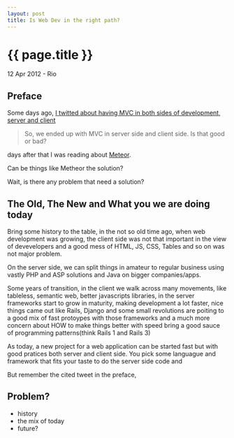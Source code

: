 ```yaml
---
layout: post
title: Is Web Dev in the right path?
---
```


{{ page.title }}
================

<p class="meta">12 Apr 2012 -  Rio</p>

Preface
-------

Some days ago, [I twitted about having MVC in both sides of development, server and client](https://twitter.com/#!/lucasts/status/189476751943024641)

  >So, we ended up with MVC in server side and client side. Is that good or bad?

days after that I  was reading about [Meteor](http://meteor.com/).

Can be things like Metheor the solution?

Wait, is there any problem that need a solution?


The Old, The New and What you we are doing today
------------------------------------------------

Bring some history to the table, in the not so old time ago, when web development was growing, the client side was not that important 
in the view of devevelopers and a good mess of HTML, JS, CSS, Tables and so on was not major problem.

On the server side, we can split things in amateur to regular business using vastly PHP and ASP solutions and Java on bigger companies/apps.

Some years of transition,  in the client we walk across many movements, like tableless, semantic web, better javascripts libraries, in the server
frameworks start to grow in maturity, making development a lot faster, nice things came out like Rails, Django and some small revolutions are poiting
to a good mix of fast protoypes with those frameworks and a much more concern about HOW to make things better with speed bring a good sauce of
programming patterns(think Rails 1 and Rails 3)

As today, a new project for a web application can be started fast but with good pratices both server and client side.
You pick some languague and framework that fits your taste to do the server side code and

But remember the cited tweet in the preface,


Problem?
-------


- history
- the mix of today 
- future?
